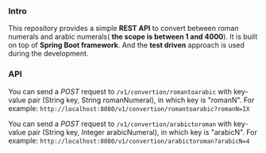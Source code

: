 ### Intro
This repository provides a simple **REST API** to convert between roman numerals and arabic numerals( **the scope is between 1 and 4000**). It is built on top of **Spring Boot framework**. And the **test driven** approach is used during the development.

### API
You can send a *POST* request to ```/v1/convertion/romantoarabic``` with key-value pair (String key, String romanNumeral), in which key is "romanN". For example: ```http://localhost:8080/v1/convertion/romantoarabic?romanN=IX```

You can send a *POST* request to ```/v1/convertion/arabictoroman``` with key-value pair (String key, Integer arabicNumeral), in which key is "arabicN". For example: ```http://localhost:8080/v1/convertion/arabictoroman?arabicN=4```
